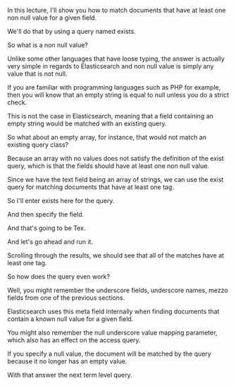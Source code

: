 In this lecture, I'll show you how to match documents that have at least one non null value for a given field.

We'll do that by using a query named exists.

So what is a non null value?

Unlike some other languages that have loose typing, the answer is actually very simple in regards to Elasticsearch and non null value is simply any value that is not null.

If you are familiar with programming languages such as PHP for example, then you will know that an empty string is equal to null unless you do a strict check.

This is not the case in Elasticsearch, meaning that a field containing an empty string would be matched with an existing query.

So what about an empty array, for instance, that would not match an existing query class?

Because an array with no values does not satisfy the definition of the exist query, which is that the fields should have at least one non null value.

Since we have the text field being an array of strings, we can use the exist query for matching documents that have at least one tag.

So I'll enter exists here for the query.

And then specify the field.

And that's going to be Tex.

And let's go ahead and run it.

Scrolling through the results, we should see that all of the matches have at least one tag.

So how does the query even work?

Well, you might remember the underscore fields, underscore names, mezzo fields from one of the previous sections.

Elasticsearch uses this meta field internally when finding documents that contain a known null value for a given field.

You might also remember the null underscore value mapping parameter, which also has an effect on the access query.

If you specify a null value, the document will be matched by the query because it no longer has an empty value.

With that answer the next term level query.

